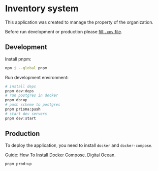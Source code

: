 # Inventory system

This application was created to manage the property of the organization.

Before run development or production please [fill `.env` file](./docs/config.md).

## Development

Install pnpm:

```bash
npm i --global pnpm
```

Run development environment:

```bash
# install deps
pnpm dev:deps
# run postgres in docker
pnpm db:up
# push scheme to postgres
pnpm prisma:push
# start dev servers
pnpm dev:start
```

## Production

To deploy the application, you need to install `docker` and `docker-compose`.

Guide: [How To Install Docker Compose. Digital Ocean.](https://www.digitalocean.com/community/tutorial_collections/how-to-install-docker-compose)

```bash
pnpm prod:up
```

